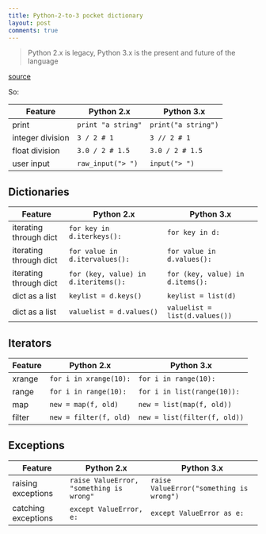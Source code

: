 ```yaml
---
title: Python-2-to-3 pocket dictionary
layout: post
comments: true
---
```


> Python 2.x is legacy, Python 3.x is the present and future of the language

<p class="quote-author"><a href="https://wiki.python.org/moin/Python2orPython3">source</a></p>

So:

Feature|Python 2.x|Python 3.x
-------|----------|-------------------------------------------
print|`print "a string"`|`print("a string")`
integer division|`3 / 2 # 1 `|`3 // 2 # 1`
float division|`3.0 / 2 # 1.5`|`3.0 / 2 # 1.5`
user input|`raw_input("> ")`|`input("> ")`

## Dictionaries

Feature | Python 2.x | Python 3.x
--------|------------|---------
iterating through dict | `for key in d.iterkeys():` | `for key in d:`
iterating through dict | `for value in d.itervalues():` | `for value in d.values():`
iterating through dict | `for (key, value) in d.iteritems():` | `for (key, value) in d.items():`
dict as a list | `keylist = d.keys()` | `keylist = list(d)`
dict as a list  | `valuelist = d.values()` | `valuelist = list(d.values())`

## Iterators

Feature | Python 2.x | Python 3.x
--------|------------|---------
xrange | `for i in xrange(10):` | `for i in range(10):`
range | `for i in range(10):` | `for i in list(range(10)):`
map | `new = map(f, old)` | `new = list(map(f, old))`
filter | `new = filter(f, old)` | `new = list(filter(f, old))`

## Exceptions

Feature | Python 2.x | Python 3.x
--------|------------|---------
raising exceptions | `raise ValueError, "something is wrong"` | `raise ValueError("something is wrong")`
catching exceptions | `except ValueError, e:` | `except ValueError as e:`
